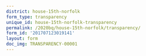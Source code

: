 ```yaml
---
district: house-15th-norfolk
form_type: transparency
unique_id: house-15th-norfolk-transparency
permalink: /2020bq/house-15th-norfolk/transparency/
form_id: '201707123019141'
layout: form
doc_img: TRANSPARENCY-00001
---
```

